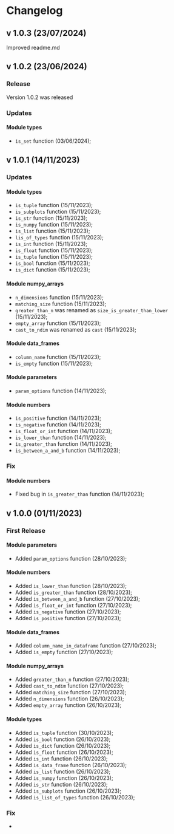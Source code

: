 # Changelog


## v 1.0.3 (23/07/2024)

Improved readme.md

## v 1.0.2 (23/06/2024)

### Release

Version 1.0.2 was released

### Updates

#### Module types 
- ``is_set`` function (03/06/2024);





## v 1.0.1 (14/11/2023)

### Updates

#### Module types 
- ``is_tuple`` function (15/11/2023);
- ``is_subplots`` function (15/11/2023);
- ``is_str`` function (15/11/2023);
- ``is_numpy`` function (15/11/2023);
- ``is_list`` function (15/11/2023);
- ``lis_of_types`` function (15/11/2023);
- ``is_int`` function (15/11/2023);
- ``is_float`` function (15/11/2023);
- ``is_tuple`` function (15/11/2023);
- ``is_bool`` function (15/11/2023);
- ``is_dict`` function (15/11/2023);

#### Module numpy_arrays
- ``n_dimensions``  function (15/11/2023);
- ``matching_size`` function (15/11/2023);
- ``greater_than_n`` was renamed as ``size_is_greater_than_lower`` (15/11/2023);
- ``empty_array`` function (15/11/2023);
- ``cast_to_ndim`` was renamed as ``cast`` (15/11/2023);

#### Module data_frames
- ``column_name`` function (15/11/2023);
- ``is_empty`` function (15/11/2023);

#### Module parameters
- ``param_options`` function (14/11/2023);

#### Module numbers
- ``is_positive`` function (14/11/2023);
- ``is_negative`` function (14/11/2023);
- ``is_float_or_int`` function (14/11/2023);
- ``is_lower_than`` function (14/11/2023);
- ``is_greater_than`` function (14/11/2023);
- ``is_between_a_and_b`` function (14/11/2023);

### Fix

#### Module numbers
- Fixed bug in ``is_greater_than`` function (14/11/2023);


## v 1.0.0 (01/11/2023)


### First Release


#### Module parameters
- Added ``param_options`` function (28/10/2023);


#### Module numbers
- Added ``is_lower_than`` function (28/10/2023);
- Added ``is_greater_than`` function (28/10/2023);
- Added ``is_between_a_and_b`` function (27/10/2023);
- Added ``is_float_or_int`` function (27/10/2023);
- Added ``is_negative`` function (27/10/2023);
- Added ``is_positive`` function (27/10/2023);

#### Module data_frames
- Added ``column_name_in_dataframe`` function (27/10/2023);
- Added ``is_empty`` function (27/10/2023);

#### Module numpy_arrays
- Added ``greater_than_n`` function (27/10/2023);
- Added ``cast_to_ndim`` function (27/10/2023);
- Added ``matching_size`` function (27/10/2023);
- Added ``n_dimensions`` function (26/10/2023);
- Added ``empty_array`` function (26/10/2023);


#### Module types 
- Added ``is_tuple`` function (30/10/2023);
- Added ``is_bool`` function (26/10/2023);
- Added ``is_dict`` function (26/10/2023);
- Added ``is_float`` function (26/10/2023);
- Added ``is_int`` function (26/10/2023);
- Added ``is_data_frame`` function (26/10/2023);
- Added ``is_list`` function (26/10/2023);
- Added ``is_numpy`` function (26/10/2023);
- Added ``is_str`` function (26/10/2023);
- Added ``is_subplots`` function (26/10/2023);
- Added ``is_list_of_types`` function (26/10/2023);











### Fix

-
